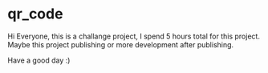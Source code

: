 # qr_code

Hi Everyone, this is a challange project, I spend 5 hours total for this project.
Maybe this project publishing or more development after publishing.

Have a good day :)
